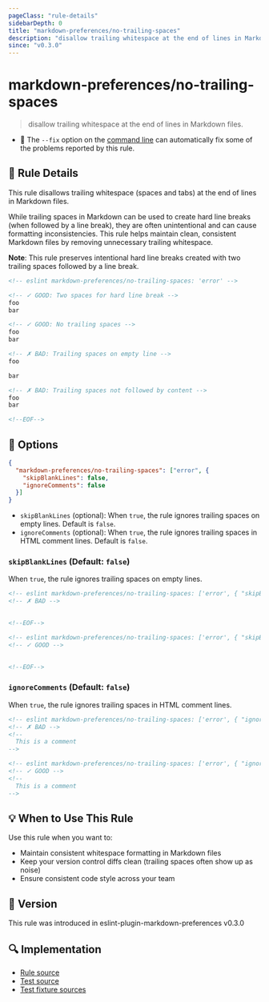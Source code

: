 ```yaml
---
pageClass: "rule-details"
sidebarDepth: 0
title: "markdown-preferences/no-trailing-spaces"
description: "disallow trailing whitespace at the end of lines in Markdown files."
since: "v0.3.0"
---
```


# markdown-preferences/no-trailing-spaces

> disallow trailing whitespace at the end of lines in Markdown files.

- 🔧 The `--fix` option on the [command line](https://eslint.org/docs/user-guide/command-line-interface#fixing-problems) can automatically fix some of the problems reported by this rule.

## 📖 Rule Details

This rule disallows trailing whitespace (spaces and tabs) at the end of lines in Markdown files.

While trailing spaces in Markdown can be used to create hard line breaks (when followed by a line break), they are often unintentional and can cause formatting inconsistencies. This rule helps maintain clean, consistent Markdown files by removing unnecessary trailing whitespace.

**Note**: This rule preserves intentional hard line breaks created with two trailing spaces followed by a line break.

<!-- eslint-skip -->

```md
<!-- eslint markdown-preferences/no-trailing-spaces: 'error' -->

<!-- ✓ GOOD: Two spaces for hard line break -->
foo  
bar

<!-- ✓ GOOD: No trailing spaces -->
foo
bar

<!-- ✗ BAD: Trailing spaces on empty line -->
foo  

bar

<!-- ✗ BAD: Trailing spaces not followed by content -->
foo  
bar  

<!--EOF-->
```

## 🔧 Options

```json
{
  "markdown-preferences/no-trailing-spaces": ["error", {
    "skipBlankLines": false,
    "ignoreComments": false
  }]
}
```

- `skipBlankLines` (optional): When `true`, the rule ignores trailing spaces on empty lines. Default is `false`.
- `ignoreComments` (optional): When `true`, the rule ignores trailing spaces in HTML comment lines. Default is `false`.

### `skipBlankLines` (Default: `false`)

When `true`, the rule ignores trailing spaces on empty lines.

<!-- eslint-skip -->

```md
<!-- eslint markdown-preferences/no-trailing-spaces: ['error', { "skipBlankLines": false }] -->
<!-- ✗ BAD -->
   

<!--EOF-->
```

<!-- eslint-skip -->

```md
<!-- eslint markdown-preferences/no-trailing-spaces: ['error', { "skipBlankLines": true }] -->
<!-- ✓ GOOD -->
   

<!--EOF-->
```

### `ignoreComments` (Default: `false`)

When `true`, the rule ignores trailing spaces in HTML comment lines.

<!-- eslint-skip -->

```md
<!-- eslint markdown-preferences/no-trailing-spaces: ['error', { "ignoreComments": false }] -->
<!-- ✗ BAD -->
<!--
  This is a comment 
-->
```
<!-- eslint-skip -->

```md
<!-- eslint markdown-preferences/no-trailing-spaces: ['error', { "ignoreComments": true }] -->
<!-- ✓ GOOD -->
<!--
  This is a comment 
-->
```

## 💡 When to Use This Rule

Use this rule when you want to:

- Maintain consistent whitespace formatting in Markdown files
- Keep your version control diffs clean (trailing spaces often show up as noise)
- Ensure consistent code style across your team

## 🚀 Version

This rule was introduced in eslint-plugin-markdown-preferences v0.3.0

## 🔍 Implementation

- [Rule source](https://github.com/ota-meshi/eslint-plugin-markdown-preferences/blob/main/src/rules/no-trailing-spaces.ts)
- [Test source](https://github.com/ota-meshi/eslint-plugin-markdown-preferences/blob/main/tests/src/rules/no-trailing-spaces.ts)
- [Test fixture sources](https://github.com/ota-meshi/eslint-plugin-markdown-preferences/tree/main/tests/fixtures/rules/no-trailing-spaces)
